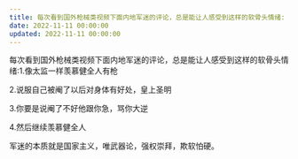 ```yaml
---
title: 每次看到国外枪械类视频下面内地军迷的评论，总是能让人感受到这样的软骨头情绪:
date: 2022-11-11 00:00:00
updated: 2022-11-11 00:00:00
---
```


每次看到国外枪械类视频下面内地军迷的评论，总是能让人感受到这样的软骨头情绪:
​1.像太监一样羡慕健全人有枪

​2.说服自己被阉了以后对身体有好处，皇上圣明

​3.你要是说阉了不好他跟你急，骂你大逆

​4.然后继续羡慕健全人

军迷的本质就是国家主义，唯武器论，强权崇拜，欺软怕硬。
